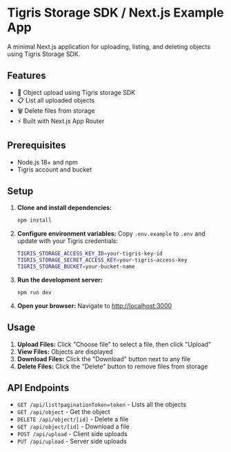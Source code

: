 # Tigris Storage SDK / Next.js Example App

A minimal Next.js application for uploading, listing, and deleting objects using Tigris Storage SDK.

## Features

- 📁 Object upload using Tigris storage SDK
- 📋 List all uploaded objects
- 🗑️ Delete files from storage
- ⚡ Built with Next.js App Router

## Prerequisites

- Node.js 18+ and npm
- Tigris account and bucket

## Setup

1. **Clone and install dependencies:**

   ```bash
   npm install
   ```

2. **Configure environment variables:**
   Copy `.env.example` to `.env` and update with your Tigris credentials:

   ```bash
   TIGRIS_STORAGE_ACCESS_KEY_ID=your-tigris-key-id
   TIGRIS_STORAGE_SECRET_ACCESS_KEY=your-tigris-access-key
   TIGRIS_STORAGE_BUCKET=your-bucket-name
   ```

3. **Run the development server:**

   ```bash
   npm run dev
   ```

4. **Open your browser:**
   Navigate to [http://localhost:3000](http://localhost:3000)

## Usage

1. **Upload Files:** Click "Choose file" to select a file, then click "Upload"
2. **View Files:** Objects are displayed
3. **Download Files:** Click the "Download" button next to any file
4. **Delete Files:** Click the "Delete" button to remove files from storage

## API Endpoints

- `GET /api/list?paginationToken=token` - Lists all the objects
- `GET /api/object` - Get the object
- `DELETE /api/object/[id]` - Delete a file
- `GET /api/object/[id]` - Download a file
- `POST /api/upload` - Client side uploads
- `PUT /api/upload` - Server side uploads
